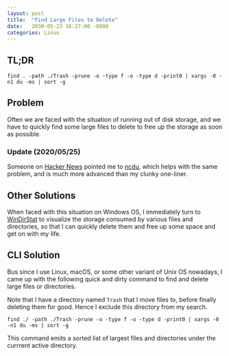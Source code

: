 ```yaml
---
layout: post
title:  "Find Large Files to Delete"
date:   2030-05-23 16:27:00 -0800
categories: Linux
---
```


## TL;DR

    find . -path ./Trash -prune -o -type f -o -type d -print0 | xargs -0 -n1 du -ms | sort -g

## Problem

Often we are faced with the situation of running out of disk storage, and we
have to quickly find some large files to delete to free up the storage as soon
as possible.

### Update (2020/05/25)

Someone on [Hacker News][] pointed me to [ncdu][], which helps with the same
problem, and is much more advanced than my clunky one-liner.

[Hacker News]: https://news.ycombinator.com/item?id=23287682
[ncdu]: https://en.wikipedia.org/wiki/Ncdu

## Other Solutions

When faced with this situation on Windows OS, I immediately turn to
[WinDirStat][] to visualize the storage consumed by various files and
directories, so that I can quickly delete them and free up some space and get on
with my life.

[WinDirStat]: https://windirstat.net/

## CLI Solution

Bus since I use Linux, macOS, or some other variant of Unix OS nowadays, I came
up with the following quick and dirty command to find and delete large files or
directories.

Note that I have a directory named `Trash` that I move files to, before finally
deleting them for good. Hence I exclude this directory from my search.

    find ./ -path ./Trash -prune -o -type f -o -type d -print0 | xargs -0 -n1 du -ms | sort -g

This command emits a sorted list of largest files and directories under the
currrent active directory.
